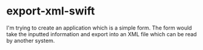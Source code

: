 # export-xml-swift
I'm trying to create an application which is a simple form. The form would take the inputted information and export into an XML file which can be read by another system. 
